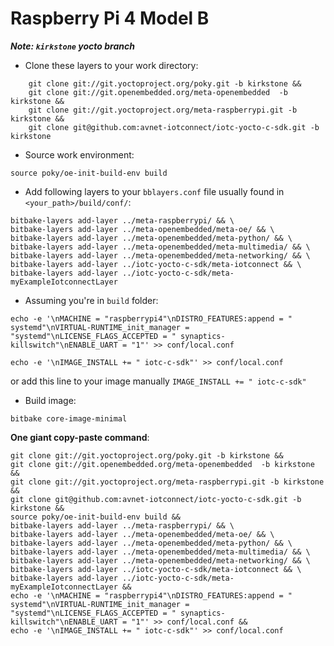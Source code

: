 # Raspberry Pi 4 Model B 

***Note: `kirkstone` yocto branch***

- Clone these layers to your work directory:
``` 
    git clone git://git.yoctoproject.org/poky.git -b kirkstone &&
    git clone git://git.openembedded.org/meta-openembedded  -b kirkstone &&
    git clone git://git.yoctoproject.org/meta-raspberrypi.git -b kirkstone &&
    git clone git@github.com:avnet-iotconnect/iotc-yocto-c-sdk.git -b kirkstone
```

- Source work environment: 
```
source poky/oe-init-build-env build
```

- Add following layers to your `bblayers.conf` file usually found in `<your_path>/build/conf/`:

```
bitbake-layers add-layer ../meta-raspberrypi/ && \
bitbake-layers add-layer ../meta-openembedded/meta-oe/ && \
bitbake-layers add-layer ../meta-openembedded/meta-python/ && \
bitbake-layers add-layer ../meta-openembedded/meta-multimedia/ && \
bitbake-layers add-layer ../meta-openembedded/meta-networking/ && \
bitbake-layers add-layer ../iotc-yocto-c-sdk/meta-iotconnect && \
bitbake-layers add-layer ../iotc-yocto-c-sdk/meta-myExampleIotconnectLayer 
```

- Assuming you're in `build` folder:

```
echo -e '\nMACHINE = "raspberrypi4"\nDISTRO_FEATURES:append = " systemd"\nVIRTUAL-RUNTIME_init_manager = "systemd"\nLICENSE_FLAGS_ACCEPTED = " synaptics-killswitch"\nENABLE_UART = "1"' >> conf/local.conf
```

```
echo -e '\nIMAGE_INSTALL += " iotc-c-sdk"' >> conf/local.conf
```

or add this line to your image manually `IMAGE_INSTALL += " iotc-c-sdk"`

- Build image:
```
bitbake core-image-minimal
```

**One giant copy-paste command**:

```
git clone git://git.yoctoproject.org/poky.git -b kirkstone &&
git clone git://git.openembedded.org/meta-openembedded  -b kirkstone &&
git clone git://git.yoctoproject.org/meta-raspberrypi.git -b kirkstone &&
git clone git@github.com:avnet-iotconnect/iotc-yocto-c-sdk.git -b kirkstone &&
source poky/oe-init-build-env build &&
bitbake-layers add-layer ../meta-raspberrypi/ && \
bitbake-layers add-layer ../meta-openembedded/meta-oe/ && \
bitbake-layers add-layer ../meta-openembedded/meta-python/ && \
bitbake-layers add-layer ../meta-openembedded/meta-multimedia/ && \
bitbake-layers add-layer ../meta-openembedded/meta-networking/ && \
bitbake-layers add-layer ../iotc-yocto-c-sdk/meta-iotconnect && \
bitbake-layers add-layer ../iotc-yocto-c-sdk/meta-myExampleIotconnectLayer &&
echo -e '\nMACHINE = "raspberrypi4"\nDISTRO_FEATURES:append = " systemd"\nVIRTUAL-RUNTIME_init_manager = "systemd"\nLICENSE_FLAGS_ACCEPTED = " synaptics-killswitch"\nENABLE_UART = "1"' >> conf/local.conf &&
echo -e '\nIMAGE_INSTALL += " iotc-c-sdk"' >> conf/local.conf
```